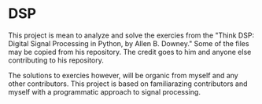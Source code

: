 # DSP

This project is mean to analyze and solve the exercies from the "Think DSP: Digital Signal Processing in Python, by Allen B. Downey."
Some of the files may be copied from his repository. The credit goes to him and anyone else contributing to his repository.  

The solutions to exercies however, will be organic from myself and any other contributors. This project is based on familiarazing contributors and myself with a programmatic approach to signal processing.
